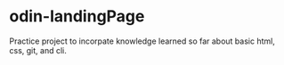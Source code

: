 # odin-landingPage
Practice project to incorpate knowledge learned so far about basic html, css, git, and cli. 